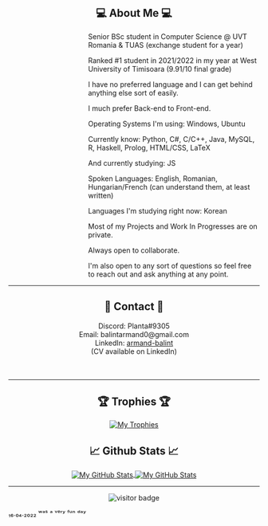 
<h2 align="center">💻 About Me 💻</h2>

<!--<div align="center"> Hello there, I'm Armand / Alex! <br> <br>
There are quite a few things I could say about myself, however, let's keep it short for now: <br> <br>
   </div>-->
   
<!--


              Github please allow us to use <style> on README files...

               Atrocity ahead caused by the lack of styling options 


-->

<div>  
  <dl><dd><dl><dd><dl><dd><dl><dd>Senior BSc student in Computer Science @ UVT Romania & TUAS (exchange student for a year) <br></dd></dl></dd></dl></dd></dl></dd></dl>
  <dl><dd><dl><dd><dl><dd><dl><dd>Ranked #1 student in 2021/2022 in my year at West University of Timisoara (9.91/10 final grade)<br></dd></dl></dd></dl></dd></dl></dd></dl>
  <dl><dd><dl><dd><dl><dd><dl><dd>I have no preferred language and I can get behind anything else sort of easily.</dd></dl></dd></dl></dd></dl></dd></dl>
  <dl><dd><dl><dd><dl><dd><dl><dd>I much prefer Back-end to Front-end.</dd></dl></dd></dl></dd></dl></dd></dl>
  <dl><dd><dl><dd><dl><dd><dl><dd>Operating Systems I'm using: Windows, Ubuntu</dd></dl></dd></dl></dd></dl></dd></dl>
  <dl><dd><dl><dd><dl><dd><dl><dd>Currently know: Python, C#, C/C++, Java, MySQL, R, Haskell, Prolog, HTML/CSS, LaTeX</dd></dl></dd></dl></dd></dl></dd></dl>
  <dl><dd><dl><dd><dl><dd><dl><dd>And currently studying: JS</dd></dl></dd></dl></dd></dl></dd></dl>
  <dl><dd><dl><dd><dl><dd><dl><dd>Spoken Languages: English, Romanian, Hungarian/French (can understand them, at least written)</dd></dl></dd></dl></dd></dl></dd></dl>
  <dl><dd><dl><dd><dl><dd><dl><dd>Languages I'm studying right now: Korean</dd></dl></dd></dl></dd></dl></dd></dl>
  <dl><dd><dl><dd><dl><dd><dl><dd>Most of my Projects and Work In Progresses are on private.</dd></dl></dd></dl></dd></dl></dd></dl>
  <dl><dd><dl><dd><dl><dd><dl><dd>Always open to collaborate.</dd></dl></dd></dl></dd></dl></dd></dl>
  <dl><dd><dl><dd><dl><dd><dl><dd>I'm also open to any sort of questions so feel free to reach out and ask anything at any point.</dd></dl></dd></dl></dd></dl></dd></dl>
 </div>
 
 
---
 
 
 
<h2 align="center"> 📱 Contact 📱 </h2>
<div align="center"> 
  Discord: Planta#9305 <br>
  Email: balintarmand0@gmail.com <br>
   LinkedIn: <a href="https://www.linkedin.com/in/armand-balint/">armand-balint</a> <br>
   (CV available on LinkedIn)
</div><br><br>

---

<h2 align="center"> 	🏆 Trophies 🏆</h2>

<p align="center">
<a href="https://github.com/zedpaixd/zedpaixd/">
  <img align="center" src="https://github-profile-trophy.vercel.app/?username=zedpaixd&theme=nord&title=Joined2020,Stars,Followers,Repositories,Commits,MultiLanguage" alt="My Trophies" />
</a>
</p>

<h2 align="center"> &#x1f4c8; Github Stats &#x1f4c8;</h2>

<p align="center">
<a href="https://github.com/zedpaixd/zedpaixd/">
  <img align="center" src="https://github-readme-stats.vercel.app/api/top-langs/?username=zedpaixd&title_color=6aa6f8&text_color=8a919a&icon_color=6aa6f8&bg_color=22272e" alt="My GitHub Stats" />
</a>

<a href="https://github.com/zedpaixd/zedpaixd/">
  <img align="center" src="https://github-readme-stats.vercel.app/api?username=zedpaixd&show_icons=true&line_height=27&count_private=true&title_color=6aa6f8&text_color=8a919a&icon_color=6aa6f8&bg_color=22272e" alt="My GitHub Stats" />
</a>
</p>


---

<p  align="center">
  <img src="https://visitor-badge.laobi.icu/badge?page_id=${zedpaixd}.${zedpaixd}" alt="visitor badge"/>
</p>


₁₆.₀₄.₂₀₂₂ ʷᵃˢ ᵃ ᵛᵉʳʸ ᶠᵘⁿ ᵈᵃʸ
